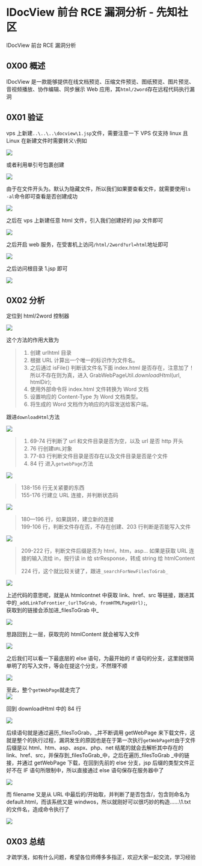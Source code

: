 

# IDocView 前台 RCE 漏洞分析 - 先知社区

IDocView 前台 RCE 漏洞分析



## 0X00 概述

IDocView 是一款能够提供在线文档预览、压缩文件预览、图纸预览、图片预览、音视频播放、协作编辑、同步展示 Web 应用，其`html/2word`存在远程代码执行漏洞

## 0X01 验证

vps 上新建`..\..\..\docview\1.jsp`文件，需要注意一下 VPS 仅支持 linux 且 Linux 在新建文件时需要转义`\`例如

[![](assets/1701606536-ce4e832cae9d9195db9ff92ca422da9c.png)](https://xzfile.aliyuncs.com/media/upload/picture/20231122233153-4328268a-894c-1.png)

或者利用单引号包裹创建

[![](assets/1701606536-fae7e4fe3c1841551e72b977b86d414a.png)](https://xzfile.aliyuncs.com/media/upload/picture/20231122233227-576b8b3c-894c-1.png)

由于在文件开头为。默认为隐藏文件，所以我们如果要查看文件，就需要使用`ls -al`命令即可查看是否创建成功

[![](assets/1701606536-ca128373735e04a78a7b6cd9726477b4.png)](https://xzfile.aliyuncs.com/media/upload/picture/20231122233303-6cf6e80c-894c-1.png)

之后在 vps 上新建任意 html 文件，引入我们创建好的 jsp 文件即可

[![](assets/1701606536-0256f49bdb718445b1c29e958a1b1388.png)](https://xzfile.aliyuncs.com/media/upload/picture/20231122233327-7b4430f4-894c-1.png)

之后开启 web 服务，在受害机上访问`/html/2word?url=html`地址即可

[![](assets/1701606536-21a264fd728e8e2922d0ade500f9a4e9.png)](https://xzfile.aliyuncs.com/media/upload/picture/20231122233347-876978f8-894c-1.png)

之后访问根目录 1.jsp 即可

[![](assets/1701606536-6dd1e1738c73a739bb6624f80456b2f1.png)](https://xzfile.aliyuncs.com/media/upload/picture/20231122233402-906810cc-894c-1.png)

## 0X02 分析

定位到 html/2word 控制器

[![](assets/1701606536-d5fd6ef7c55549e4f864b7e2bc72f2ba.png)](https://xzfile.aliyuncs.com/media/upload/picture/20231122233424-9d7163f4-894c-1.png)

这个方法的作用大致为

> 1.  创建 urlhtml 目录
> 2.  根据 URL 计算出一个唯一的标识作为文件名。
> 3.  之后通过 isFile() 判断该文件名下面 index.html 是否存在，注意加了！所以不存在则为真，进入 GrabWebPageUtil._downloadHtml_(url, htmlDir);
> 4.  使用外部命令将 index.html 文件转换为 Word 文档
> 5.  设置响应的 Content-Type 为 Word 文档类型。
> 6.  将生成的 Word 文档作为响应的内容发送给客户端。

跟进`downloadHtml`方法

[![](assets/1701606536-b6685017eea67d9f4bbb4770863ad3c4.png)](https://xzfile.aliyuncs.com/media/upload/picture/20231122233553-d2172166-894c-1.png)

> 1.  69-74 行判断了 url 和文件目录是否为空，以及 url 是否 http 开头
> 2.  76 行创建`URL`对象
> 3.  77-83 行判断文件目录是否存在以及文件目录是否是个文件
> 4.  84 行 进入`getwebPage`方法

[![](assets/1701606536-72e5dd6b3802087071506800d01164a5.png)](https://xzfile.aliyuncs.com/media/upload/picture/20231122233620-e28d66b8-894c-1.png)

> 138-156 行无关紧要的东西  
> 155-176 行建立 URL 连接，并判断状态码

[![](assets/1701606536-0d428939c8657b9746c6d63d3729cedb.png)](https://xzfile.aliyuncs.com/media/upload/picture/20231122233638-ed49648a-894c-1.png)

> 180—196 行，如果跳转，建立新的连接  
> 199-106 行，判断文件存在否，不存在创建、203 行判断是否能写入文件

[![](assets/1701606536-4bdc5e6d5702217e1f02f747a9c4ef1f.png)](https://xzfile.aliyuncs.com/media/upload/picture/20231122233654-f6f1fcd6-894c-1.png)

> 209-222 行，判断文件后缀是否为 html，htm，asp... 如果是获取 URL 连接的输入流给 in，按行读 in 给 strResponse，转成 string 给 htmlContent
> 
> 224 行，这个就比较关键了，跟进`_searchForNewFilesToGrab_`

[![](assets/1701606536-aecba858b680438e8559bca8450cca77.png)](https://xzfile.aliyuncs.com/media/upload/picture/20231122233714-02f1e24e-894d-1.png)

上述代码的意思呢，就是从 htmlcontnet 中获取 link、href、src 等链接，跟进其中的`_addLinkToFrontier_(urlToGrab, fromHTMLPageUrl);`_,_  
获取到的链接会添加进_filesToGrab 中_

[![](assets/1701606536-53c419418c7de272099e54cefc677649.png)](https://xzfile.aliyuncs.com/media/upload/picture/20231122233730-0c68b38e-894d-1.png)

思路回到上一层，获取完的 htmlContent 就会被写入文件

[![](assets/1701606536-402a08dbc57f4a0f85621fea5c9c597f.png)](https://xzfile.aliyuncs.com/media/upload/picture/20231122233755-1b2422f0-894d-1.png)

之后我们可以看一下最底层的 else 语句，为最开始的 if 语句的分支，这里就很简单明了的写入文件，等会在提这个分支，不然理不顺

[![](assets/1701606536-de0f1cfa3b30627483d391de21bfb676.png)](https://xzfile.aliyuncs.com/media/upload/picture/20231122233811-249ddd6c-894d-1.png)

至此，整个`getWebPage`就走完了  
[![](assets/1701606536-951d8bf37532cd2900d72716d7fca15d.png)](https://xzfile.aliyuncs.com/media/upload/picture/20231122233828-2ecc1470-894d-1.png)

回到 downloadHtml 中的 84 行

[![](assets/1701606536-507e1ab3206fd5c3896816f203bba75a.png)](https://xzfile.aliyuncs.com/media/upload/picture/20231122233843-37892c9c-894d-1.png)

后续语句就是通过遍历\_filesToGrab，\_并不断调用 getWebPage 来下载文件，这就是整个的执行过程，漏洞发生的原因也是在于第一次执行`getWebPage时`由于文件后缀是以 html、htm、asp、aspx、php、net 结尾的就会去解析其中存在的 link、href、src，并保存到\_filesToGrab\_中，之后在遍历\_filesToGrab \_中的链接，并通过 getWebPage 下载，在回到先前的 else 分支，jsp 后缀的类型文件正好不在 IF 语句所限制中，所以直接通过 else 语句保存在服务器中了

[![](assets/1701606536-08260d1ca43ae1ecc10669acb6877452.png)](https://xzfile.aliyuncs.com/media/upload/picture/20231122233859-416d4e14-894d-1.png)

而 filename 又是从 URL 中最后的/开始取，并判断了是否包含/，包含则命名为 default.html，而该系统又是 windwos，所以就刚好可以很巧妙的构造......\\1.txt 的文件名，造成命令执行了

[![](assets/1701606536-a5e0f3cd61d98b512435681492f10131.png)](https://xzfile.aliyuncs.com/media/upload/picture/20231122233916-4b896a04-894d-1.png)

## 0X03 总结

才疏学浅，如有什么问题，希望各位师傅多多指正，欢迎大家一起交流，学习经验
